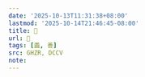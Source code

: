 ```yaml
---
date: '2025-10-13T11:31:38+08:00'
lastmod: '2025-10-14T21:46:45-08:00'
title: 󰪉
url: 󰪉
tags: [譱, 善]
src: GHZR, DCCV
note:
---
```

